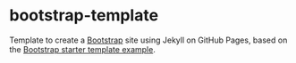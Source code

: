 # bootstrap-template

Template to create a [Bootstrap](https://getbootstrap.com/docs/4.5/getting-started/introduction/) site using Jekyll on GitHub Pages, based on the [Bootstrap starter template example](https://getbootstrap.com/docs/4.5/examples/).
